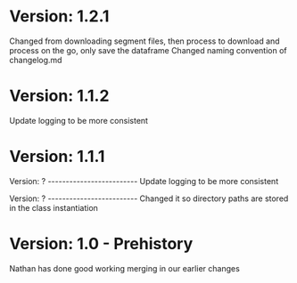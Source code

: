 # Version: 1.2.1
Changed from downloading segment files, then process to download and process on the go, only save the dataframe
Changed naming convention of changelog.md

# Version: 1.1.2 
Update logging to be more consistent

# Version: 1.1.1

Version: ? -------------------------
Update logging to be more consistent

Version: ? -------------------------
Changed it so directory paths are stored in the class instantiation

# Version: 1.0 - Prehistory
Nathan has done good working merging in our earlier changes

